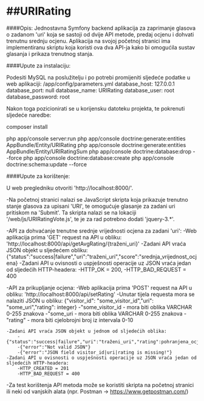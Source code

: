 ##URIRating
=========

####Opis:
Jednostavna Symfony backend aplikacija za zaprimanje glasova o zadanom 'uri' koja se sastoji od dvije API metode, predaj ocjenu i dohvati trenutnu srednju ocjenu. 
Aplikacija na svojoj početnoj stranici ima implementiranu skriptu koja koristi ova dva API-ja kako bi omogućila sustav glasanja i prikaza trenutnog stanja.


####Upute za instalaciju:

Podesiti MySQL na poslužitelju i po potrebi promijeniti sljedeće podatke u web aplikaciji:
/app/config/parameters.yml
	database_host: 127.0.0.1
	database_port: null	
	database_name: URIRating
	database_user: root
	database_password: root

Nakon toga pozicionirati se u korijensku datoteku projekta, te pokrenuti sljedeće naredbe:

composer install

php app/console server:run
php app/console doctrine:generate:entities AppBundle/Entity/URIRating
php app/console doctrine:generate:entities AppBundle/Entity/URIRatingSum
php app/console doctrine:database:drop --force
php app/console doctrine:database:create
php app/console doctrine:schema:update --force


####Upute za korištenje:

U web pregledniku otvoriti 'http://localhost:8000/'. 

-Na početnoj stranici nalazi se JavaScript skripta koja prikazuje trenutno stanje glasova za upisani 'URI', te omogućuje glasanje za zadani uri pritiskom na 'Submit'. Ta skripta nalazi se na lokaciji '/web/js/URIRatingVote.js', te je za rad potrebno dodati 'jquery-3.*'.

-API za dohvaćanje trenutne srednje vrijednosti ocjena za zadani 'uri':
	-Web aplikacija prima 'GET' request na API u obliku:
		 'http://localhost:8000/api/getAvgRating/{traženi_uri}'
	-Zadani API vraća JSON objekt u sljedećem obliku:
		{"status":"success|failure","uri":"traženi_uri","score":"srednja_vrijednost_ocjena}
	-Zadani API u ovisnosti o uspješnosti operacije uz JSON vraća jedan od sljedećih HTTP-headera:
		-HTTP_OK = 200,
		-HTTP_BAD_REQUEST = 400

-API za prikupljanje ocjena:
	-Web aplikacija prima 'POST' request na API u obliku:
		 'http://localhost:8000/api/setRating'
	-Unutar tijela requesta mora se nalaziti JSON u obliku:
		 {"visitor_id": "some_visitor_id","uri": "some_uri","rating": integer}
			-"some_visitor_id - mora biti oblika VARCHAR 0-255 znakova
			-"some_uri - mora biti oblika VARCHAR 0-255 znakova
			-"rating" - mora biti cjelobrojni broj iz intervala 0-10
	
	-Zadani API vraća JSON objekt u jednom od sljedećih oblika:
		-{"status":"success|failure","uri":"traženi_uri","rating":pohranjena_ocjena"score":"srednja_vrijednost_ocjena}
		-{"error":"Not valid JSON"}
		-{"error":"JSON field visitor_id|uri|rating is missing!"}
	-Zadani API u ovisnosti o uspješnosti operacije uz JSON vraća jedan od sljedećih HTTP-headera:
		-HTTP_CREATED = 201		
		-HTTP_BAD_REQUEST = 400
		
-Za test korištenja API metoda može se koristiti skripta na početnoj stranici ili neki od vanjskih alata 
(npr. Postman -> https://www.getpostman.com/)

